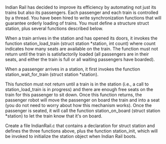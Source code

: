 Indian Rail has decided to improve its efficiency by automating not just its trains but also its passengers. Each passenger and each train is controlled by a thread. You have been hired to write synchronization functions that will guarantee orderly loading of trains. You must define a structure struct station, plus several functions described below.

When a train arrives in the station and has opened its doors, it invokes the function station_load_train (struct station *station, int count) where count indicates how many seats are available on the train. The function must not return until the train is satisfactorily loaded (all passengers are in their seats, and either the train is full or all waiting passengers have boarded).

When a passenger arrives in a station, it first invokes the function station_wait_for_train (struct station *station).

This function must not return until a train is in the station (i.e., a call to station_load_train is in progress) and there are enough free seats on the train for this passenger to sit down. Once this function returns, the passenger robot will move the passenger on board the train and into a seat (you do not need to worry about how this mechanism works). Once the passenger is seated, it will call the function station_on_board (struct station *station) to let the train know that it's on board.

Create a file IndianRail.c that contains a declaration for struct station and defines the three functions above, plus the function station_init, which will be invoked to initialize the station object when Indian Rail boots.
